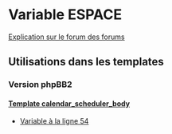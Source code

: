 # Variable ESPACE
[Explication sur le forum des forums](http://forum.forumactif.com/t294113-listing-des-variables#ESPACE)

## Utilisations dans les templates

### Version phpBB2

#### [Template calendar_scheduler_body](subsilver/calendar_scheduler_body.md)
* [Variable à la ligne 54](../subsilver/calendar_scheduler_body.tpl#L54)